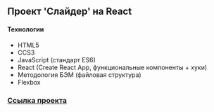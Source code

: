 ## Проект 'Слайдер' на React

#### Технологии 
+ HTML5
+ CCS3
+ JavaScript (стандарт ES6)
+ React (Create React App, функциональные компоненты + хуки)
+ Методология БЭМ (файловая структура)
+ Flexbox

### [Ссылка проекта](https://sergynya174.github.io/onPoint/)
